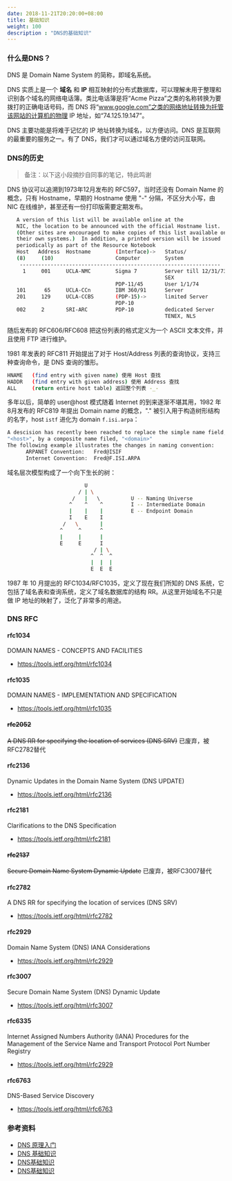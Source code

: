 ```yaml
---
date: 2018-11-21T20:20:00+08:00
title: 基础知识
weight: 100
description : "DNS的基础知识"
---
```


### 什么是DNS？

DNS 是 Domain Name System 的简称，即域名系统。

DNS 实质上是一个 **域名** 和 **IP** 相互映射的分布式数据库，可以理解未用于整理和识别各个域名的网络电话簿。类比电话簿是将“Acme Pizza”之类的名称转换为要拨打的正确电话号码，而 DNS 将“www.google.com”之类的网络地址转换为托管该网站的计算机的物理 IP 地址，如“74.125.19.147”。

DNS 主要功能是将难于记忆的 IP 地址转换为域名，以方便访问。DNS 是互联网的最重要的服务之一。有了 DNS，我们才可以通过域名方便的访问互联网。

### DNS的历史

> 备注：以下这小段摘抄自同事的笔记，特此鸣谢

DNS 协议可以追溯到1973年12月发布的 RFC597，当时还没有 Domain Name 的概念，只有 Hostname，早期的 Hostname 使用 "-" 分隔，不区分大小写，由 NIC 在线维护，甚至还有一份打印版需要定期发布。

```bash
   A version of this list will be available online at the
   NIC, the location to be announced with the official Hostname list.
   (Other sites are encouraged to make copies of this list available on
   their own systems.)  In addition, a printed version will be issued
   periodically as part of the Resource Notebook
   Host   Address  Hostname        (Interface)->   Status/
   (8)     (10)                    Computer        System
    -----------------------------------------------------------------
     1     001     UCLA-NMC        Sigma 7         Server till 12/31/73
                                                   SEX
                                   PDP-11/45       User 1/1/74                                                   ANTS
   101      65     UCLA-CCn        IBM 360/91      Server
   201     129     UCLA-CCBS       (PDP-15)->      limited Server
                                   PDP-10
   002     2       SRI-ARC         PDP-10          dedicated Server
                                                   TENEX, NLS
```

随后发布的 RFC606/RFC608 把这份列表的格式定义为一个 ASCII 文本文件，并且使用 FTP 进行维护。

1981 年发表的 RFC811 开始提出了对于 Host/Address 列表的查询协议，支持三种查询命令，是 DNS 查询的雏形。

```bash
HNAME   (find entry with given name) 使用 Host 查找
HADDR   (find entry with given address) 使用 Address 查找
ALL     (return entire host table) 返回整个列表 -_-
```

多年以后，简单的 user@host 模式随着 Internet 的到来逐渐不堪其用，1982 年 8月发布的 RFC819 年提出 Domain name 的概念，"." 被引入用于构造树形结构的名字，host `istf`  进化为 domain `f.isi.arpa`：

```bash
A descision has recently been reached to replace the simple name field, 
"<host>", by a composite name filed, "<domain>"      
The following example illustrates the changes in naming convention:
      ARPANET Convention:   Fred@ISIF
      Internet Convention:  Fred@F.ISI.ARPA
```

域名层次模型构成了一个向下生长的树：

```bash
                         U
                       / | \
                     /   |   \          U -- Naming Universe
                    ^    ^    ^         I -- Intermediate Domain
                    |    |    |         E -- Endpoint Domain
                    I    E    I
                  /   \       |
                 ^     ^      ^
                 |     |      |
                 E     E      I
                            / | \
                           ^  ^  ^
                           |  |  |
                           E  E  E
```

1987 年 10 月提出的 RFC1034/RFC1035，定义了现在我们所知的 DNS 系统，它包括了域名表和查询系统，定义了域名数据库的结构 RR。从这里开始域名不只是做 IP 地址的映射了，泛化了非常多的用途。

### DNS RFC

#### rfc1034

DOMAIN NAMES - CONCEPTS AND FACILITIES

- https://tools.ietf.org/html/rfc1034

#### rfc1035

DOMAIN NAMES - IMPLEMENTATION AND SPECIFICATION

- https://tools.ietf.org/html/rfc1035

#### ~~rfc2052~~

~~A DNS RR for specifying the location of services (DNS SRV)~~ 已废弃，被RFC2782替代

#### rfc2136

Dynamic Updates in the Domain Name System (DNS UPDATE)

- https://tools.ietf.org/html/rfc2136

#### rfc2181

Clarifications to the DNS Specification

- https://tools.ietf.org/html/rfc2181

#### ~~rfc2137~~

~~Secure Domain Name System Dynamic Update~~ 已废弃，被RFC3007替代

#### rfc2782

A DNS RR for specifying the location of services (DNS SRV)

- https://tools.ietf.org/html/rfc2782

#### rfc2929

Domain Name System (DNS) IANA Considerations

- https://tools.ietf.org/html/rfc2929

#### rfc3007

Secure Domain Name System (DNS) Dynamic Update

- https://tools.ietf.org/html/rfc3007

#### rfc6335

Internet Assigned Numbers Authority (IANA) Procedures for the Management of the Service Name and Transport Protocol Port Number Registry

- https://tools.ietf.org/html/rfc2929

#### rfc6763

DNS-Based Service Discovery

- https://tools.ietf.org/html/rfc6763

### 参考资料

- [DNS 原理入门](http://www.ruanyifeng.com/blog/2016/06/dns.html)
- [DNS 基础知识](https://support.google.com/a/answer/48090?hl=zh-Hans)
- [DNS基础知识](http://blog.51cto.com/lee90/1697333)
- [DNS基础知识](https://www.jianshu.com/p/1cd72ebc61fc)
